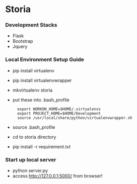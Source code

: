 Storia
=======

### Development Stacks
- Flask
- Bootstrap
- Jquery

### Local Environment Setup Guide
- pip install virtualenv
- pip install virtualenvwrapper
- mkvirtualenv storia
- put these into .bash_profile

        export WORKON_HOME=$HOME/.virtualenvs
        export PROJECT_HOME=$HOME/Development
        source /usr/local/share/python/virtualenvwrapper.sh

- source .bash_profile
- cd to storia directory
- pip install -r requirement.txt

### Start up local server
- python server.py
- access http://127.0.0.1:5000/ from browser!